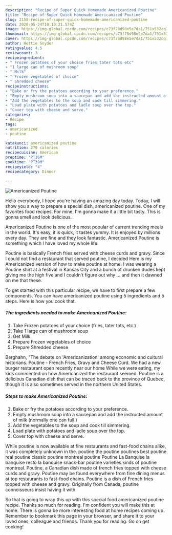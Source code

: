 ```yaml
---
description: "Recipe of Super Quick Homemade Americanized Poutine"
title: "Recipe of Super Quick Homemade Americanized Poutine"
slug: 2158-recipe-of-super-quick-homemade-americanized-poutine
date: 2020-05-24T10:19:21.574Z
image: https://img-global.cpcdn.com/recipes/c73f78d98e5e7da1/751x532cq70/americanized-poutine-recipe-main-photo.jpg
thumbnail: https://img-global.cpcdn.com/recipes/c73f78d98e5e7da1/751x532cq70/americanized-poutine-recipe-main-photo.jpg
cover: https://img-global.cpcdn.com/recipes/c73f78d98e5e7da1/751x532cq70/americanized-poutine-recipe-main-photo.jpg
author: Hettie Snyder
ratingvalue: 4.5
reviewcount: 3
recipeingredient:
- " Frozen potatoes of your choice fries tater tots etc"
- "1 large can of mushroom soup"
- " Milk"
- " Frozen vegetables of choice"
- " Shredded cheese"
recipeinstructions:
- "Bake or fry the potatoes according to your preference."
- "Empty mushroom soup into a saucepan and add the instructed amount of milk (normally one can full.)"
- "Add the vegetables to the soup and cook till simmering."
- "Load plate with potatoes and ladle soup over the top."
- "Cover top with cheese and serve."
categories:
- Recipe
tags:
- americanized
- poutine

katakunci: americanized poutine 
nutrition: 279 calories
recipecuisine: American
preptime: "PT16M"
cooktime: "PT39M"
recipeyield: "4"
recipecategory: Dinner

---
```



![Americanized Poutine](https://img-global.cpcdn.com/recipes/c73f78d98e5e7da1/751x532cq70/americanized-poutine-recipe-main-photo.jpg)

Hello everybody, I hope you're having an amazing day today. Today, I will show you a way to prepare a special dish, americanized poutine. One of my favorites food recipes. For mine, I'm gonna make it a little bit tasty. This is gonna smell and look delicious.

Americanized Poutine is one of the most popular of current trending meals in the world. It's easy, it is quick, it tastes yummy. It is enjoyed by millions every day. They are fine and they look fantastic. Americanized Poutine is something which I have loved my whole life.

Poutine is basically French fries served with cheese curds and gravy. Since I could not find a restaurant that served poutine, I decided Here is my Americanized version of how to make poutine at home. I was wearing a Poutine shirt at a festival in Kansas City and a bunch of drunken dudes kept giving me the high five and I couldn&#39;t figure out why … and then it dawned on me that these.


To get started with this particular recipe, we have to first prepare a few components. You can have americanized poutine using 5 ingredients and 5 steps. Here is how you cook that.

<!--inarticleads1-->

##### The ingredients needed to make Americanized Poutine:

1. Take  Frozen potatoes of your choice (fries, tater tots, etc.)
1. Take 1 large can of mushroom soup
1. Get  Milk
1. Prepare  Frozen vegetables of choice
1. Prepare  Shredded cheese


Berghahn, &#34;The debate on &#39;Americanization&#39; among economic and cultural historians. Poutine - French Fries, Gravy and Cheese Curd. We had a new burger restaurant open recently near our home While we were eating, my kids commented on how Americanized the restaurant seemed. Poutine is a delicious Canadian dish that can be traced back to the province of Quebec, though it is also sometimes served in the northern United States. 

<!--inarticleads2-->

##### Steps to make Americanized Poutine:

1. Bake or fry the potatoes according to your preference.
1. Empty mushroom soup into a saucepan and add the instructed amount of milk (normally one can full.)
1. Add the vegetables to the soup and cook till simmering.
1. Load plate with potatoes and ladle soup over the top.
1. Cover top with cheese and serve.


While poutine is now available at fine restaurants and fast-food chains alike, it was completely unknown in the. poutine the poutine poutines best poutine real poutine classic poutine montreal poutine Poutine La Banquise la banquise resto la banquise snack-bar poutine varieties kinds of poutine montreal. Poutine, a Canadian dish made of french fries topped with cheese curds and gravy. Poutine may be found everywhere from fine dining menus at top restaurants to fast-food chains. Poutine is a dish of French fries topped with cheese and gravy. Originally from Canada, poutine connoisseurs insist having it with. 

So that is going to wrap this up with this special food americanized poutine recipe. Thanks so much for reading. I'm confident you will make this at home. There is gonna be more interesting food at home recipes coming up. Remember to bookmark this page in your browser, and share it to your loved ones, colleague and friends. Thank you for reading. Go on get cooking!
